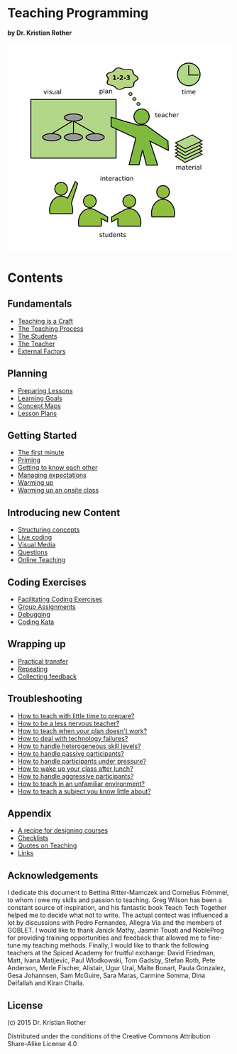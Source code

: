
# Teaching Programming

**by Dr. Kristian Rother**

![](images/teaching.png)


# Contents

## Fundamentals

* [Teaching is a Craft](fundamentals/teaching_craft.md)
* [The Teaching Process](fundamentals/teaching_process.md)
* [The Students](fundamentals/students.md)
* [The Teacher](fundamentals/teacher.md)
* [External Factors](fundamentals/external_factors.md)

## Planning

* [Preparing Lessons](planning/preparing_lessons.md)
* [Learning Goals](planning/goals.md)
* [Concept Maps](planning/concept_maps.md)
* [Lesson Plans](planning/lesson_plans.md)

## Getting Started

* [The first minute](getting_started/the_first_minute.md)
* [Priming](getting_started/priming.md)
* [Getting to know each other](getting_started/getting_to_know.md)
* [Managing expectations](getting_started/expectations.md)
* [Warming up](getting_started/warmup.md)
* [Warming up an onsite class](getting_started/warmup_onsite.md)

## Introducing new Content

* [Structuring concepts](lectures/lectures.md)
* [Live coding](lectures/live_coding.md)
* [Visual Media](lectures/presenting.md)
* [Questions](lectures/questions.md)
* [Online Teaching](lectures/online_teaching.md)

## Coding Exercises

* [Facilitating Coding Exercises](coding_exercises/reduced_examples.md)
* [Group Assignments](coding_exercises/group_assignments.md)
* [Debugging](coding_exercises/debugging.md)
* [Coding Kata](coding_exercises/coding_kata.md)

## Wrapping up

* [Practical transfer](wrapping_up/transfer.md)
* [Repeating](wrapping_up/repeat.md)
* [Collecting feedback](wrapping_up/feedback.md)

## Troubleshooting

* [How to teach with little time to prepare?](troubleshooting/no_prep.md)
* [How to be a less nervous teacher?](troubleshooting/nervousness.md)
* [How to teach when your plan doesn't work?](troubleshooting/plan_b.md)
* [How to deal with technology failures?](troubleshooting/tech_failures.md)
* [How to handle heterogeneous skill levels?](troubleshooting/heterogeneous.md)
* [How to handle passive participants?](troubleshooting/passive.md)
* [How to handle participants under pressure?](troubleshooting/under_pressure.md)
* [How to wake up your class after lunch?](troubleshooting/energizers.md)
* [How to handle aggressive participants?](troubleshooting/aggression.md)
* [How to teach in an unfamiliar environment?](troubleshooting/paradrop.md)
* [How to teach a subject you know little about?](troubleshooting/jungle.md)

## Appendix

* [A recipe for designing courses](appendix/training_course_design.md)
* [Checklists](appendix/checklists.md)
* [Quotes on Teaching](appendix/quotes_teaching.md)
* [Links](appendix/links.md)

## Acknowledgements

I dedicate this document to Bettina Ritter-Mamczek and Cornelius Frömmel, to whom i owe my skills and passion to teaching. Greg Wilson has been a constant source of inspiration, and his fantastic book Teach Tech Together helped me to decide what not to write. The actual contect was influenced a lot by discussions with Pedro Fernandes, Allegra Via and the members of GOBLET. I would like to thank Janick Mathy, Jasmin Touati and NobleProg for providing training opportunities and feedback that allowed me to fine-tune my teaching methods. Finally, I would like to thank the following teachers at the Spiced Academy for fruitful exchange: David Friedman, Matt, Ivana Matijevic, Paul Wlodkowski, Tom Gadsby, Stefan Roth, Pete Anderson, Merle Fischer, Alistair, Ugur Ural, Malte Bonart, Paula Gonzalez, Gesa Johannsen, Sam McGuire, Sara Maras, Carmine Somma, Dina Deifallah and Kiran Challa.

## License

(c) 2015 Dr. Kristian Rother

Distributed under the conditions of the Creative Commons Attribution Share-Alike License 4.0
